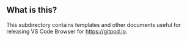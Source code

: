 ## What is this?

This subdirectory contains templates and other documents useful for releasing VS Code Browser for https://gitpod.io.